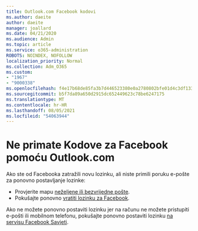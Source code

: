 ```yaml
---
title: Outlook.com Facebook kodovi
ms.author: daeite
author: daeite
manager: joallard
ms.date: 04/21/2020
ms.audience: Admin
ms.topic: article
ms.service: o365-administration
ROBOTS: NOINDEX, NOFOLLOW
localization_priority: Normal
ms.collection: Adm_O365
ms.custom:
- "1967"
- "9000338"
ms.openlocfilehash: f4e17b68de85fa3b7d446523380e0a2780802bfe01d4c3df133f4b7231a0d16c
ms.sourcegitcommit: b5f7da89a650d2915dc652449623c78be6247175
ms.translationtype: MT
ms.contentlocale: hr-HR
ms.lasthandoff: 08/05/2021
ms.locfileid: "54063944"
---
```

# <a name="not-receiving-facebook-codes-using-outlookcom"></a>Ne primate Kodove za Facebook pomoću Outlook.com

Ako ste od Facebooka zatražili novu lozinku, ali niste primili poruku e-pošte za ponovno postavljanje lozinke:

- Provjerite mapu [neželjene ili bezvrijedne pošte](https://outlook.live.com/mail/junkemail).
- Pokušajte ponovno [vratiti lozinku za Facebook](https://aka.ms/facebook-password-reset).

Ako ne možete ponovno postaviti lozinku jer na računu ne možete pristupiti e-pošti ili mobilnom telefonu, pokušajte ponovno postaviti lozinku [na servisu Facebook Savjeti](https://aka.ms/facebook-password-help).